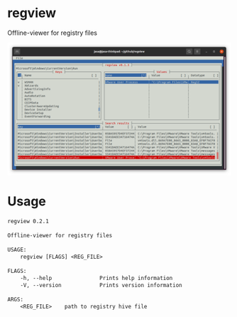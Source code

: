 # regview
Offline-viewer for registry files

![](doc/regview_sample.png)

# Usage

```shell
regview 0.2.1

Offline-viewer for registry files

USAGE:
    regview [FLAGS] <REG_FILE>

FLAGS:
    -h, --help               Prints help information
    -V, --version            Prints version information

ARGS:
    <REG_FILE>    path to registry hive file
```
